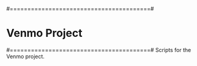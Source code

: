 #========================================#
#            Venmo Project               #
#========================================#
Scripts for the Venmo project.



